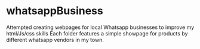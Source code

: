 # whatsappBusiness
Attempted creating webpages for local Whatsapp businesses to improve my html/Js/css skills
Each folder features a simple showpage for products by different whatsapp vendors in my town. 


